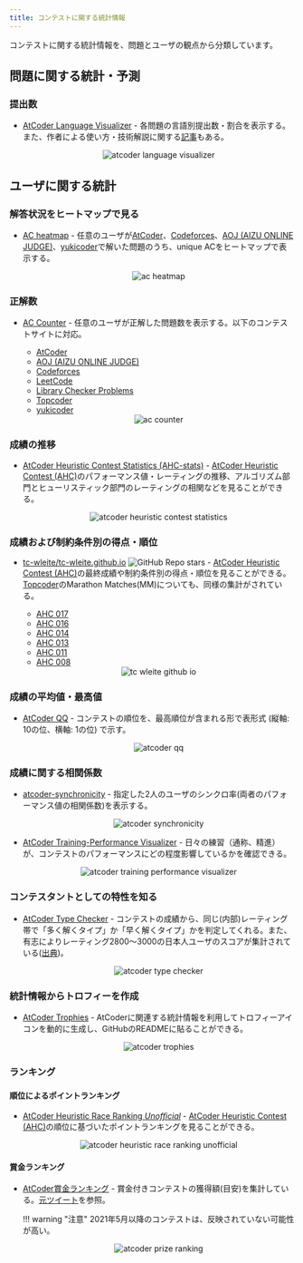 ```yaml
---
title: コンテストに関する統計情報
---
```


コンテストに関する統計情報を、問題とユーザの観点から分類しています。

## 問題に関する統計・予測

### 提出数

- [AtCoder Language Visualizer](https://inazuma110.github.io/atcoder_language_visualizer/) - 各問題の言語別提出数・割合を表示する。また、作者による使い方・技術解説に関する[記事](https://qiita.com/Inazuma110/items/e02b8b1c71e101b41635)もある。

    <div align="center">
      <img loading = "lazy" src="../../images/web_app/atcoder_language_visualizer.png" alt="atcoder language visualizer">
    </div>

## ユーザに関する統計

### 解答状況をヒートマップで見る

- [AC heatmap](https://rika0384.github.io/ac-heatmap/?handle_atcoder=&handle_codeforces=&handle_aoj=&handle_yukicoder=) - 任意のユーザが[AtCoder](https://atcoder.jp/)、[Codeforces](https://codeforces.com/)、[AOJ (AIZU ONLINE JUDGE)](https://onlinejudge.u-aizu.ac.jp/home)、[yukicoder](https://yukicoder.me/)で解いた問題のうち、unique ACをヒートマップで表示する。

    <div align="center">
      <img loading = "lazy" src="../../images/web_app/ac_heatmap.png" alt="ac heatmap">
    </div>

### 正解数

- [AC Counter](https://accepted-counter.web.app/) - 任意のユーザが正解した問題数を表示する。以下のコンテストサイトに対応。
    - [AtCoder](https://atcoder.jp/)
    - [AOJ (AIZU ONLINE JUDGE)](https://onlinejudge.u-aizu.ac.jp/home)
    - [Codeforces](https://codeforces.com/)
    - [LeetCode](https://leetcode.com/)
    - [Library Checker Problems](https://judge.yosupo.jp/)
    - [Topcoder](https://www.topcoder.com/)
    - [yukicoder](https://yukicoder.me/)

    <div align="center">
      <img loading = "lazy" src="../../images/web_app/ac_counter.png" alt="ac counter">
    </div>

### 成績の推移

- [AtCoder Heuristic Contest Statistics (AHC-stats)](https://ahc-stats.vercel.app) - [AtCoder Heuristic Contest (AHC)](https://atcoder.jp/contests/archive?ratedType=4&category=0&keyword=)のパフォーマンス値・レーティングの推移、アルゴリズム部門とヒューリスティック部門のレーティングの相関などを見ることができる。

    <div align="center">
      <img loading = "lazy" src="../../images/web_app/atcoder_heuristic_contest_statistics.png" alt="atcoder heuristic contest statistics">
    </div>

### 成績および制約条件別の得点・順位

- [tc-wleite/tc-wleite.github.io](https://github.com/tc-wleite/tc-wleite.github.io) ![GitHub Repo stars](https://img.shields.io/github/stars/tc-wleite/tc-wleite.github.io?style=plastic) - [AtCoder Heuristic Contest (AHC)](https://atcoder.jp/contests/archive?ratedType=4&category=0&keyword=)の最終成績や制約条件別の得点・順位を見ることができる。[Topcoder](https://www.topcoder.com/)のMarathon Matches(MM)についても、同様の集計がされている。
    - [AHC 017](https://tc-wleite.github.io/ahc017.html)
    - [AHC 016](https://tc-wleite.github.io/ahc016.html)
    - [AHC 014](https://tc-wleite.github.io/ahc014.html)
    - [AHC 013](https://tc-wleite.github.io/ahc013.html)
    - [AHC 011](https://tc-wleite.github.io/ahc011.html)
    - [AHC 008](https://tc-wleite.github.io/ahc008.html)

    <div align="center">
      <img loading = "lazy" src="../../images/web_app/tc_wleite_github_io.png" alt="tc wleite github io">
    </div>

### 成績の平均値・最高値

- [AtCoder QQ](https://app.tsutaj.com/atcoder-qq/) - コンテストの順位を、最高順位が含まれる形で表形式 (縦軸: 10の位、横軸: 1の位) で示す。

    <div align="center">
      <img loading = "lazy" src="../../images/web_app/atcoder_qq.png" alt="atcoder qq">

### 成績に関する相関係数

- [atcoder-synchronicity](https://phocom.github.io/atcoder-synchronicity/) - 指定した2人のユーザのシンクロ率(両者のパフォーマンス値の相関係数)を表示する。

    <div align="center">
      <img loading = "lazy" src="../../images/web_app/atcoder_synchronicity.png" alt="atcoder synchronicity">
    </div>

- [AtCoder Training-Performance Visualizer](http://atcoder-training-performance-visualizer.azurewebsites.net/App) - 日々の練習（通称、精進）が、コンテストのパフォーマンスにどの程度影響しているかを確認できる。

    <div align="center">
      <img loading = "lazy" src="../../images/web_app/atcoder_training_performance_visualizer.png" alt="atcoder training performance visualizer">
    </div>

### コンテスタントとしての特性を知る

- [AtCoder Type Checker](https://atcoder-type-checker.herokuapp.com/) - コンテストの成績から、同じ(内部)レーティング帯で「多く解くタイプ」か「早く解くタイプ」かを判定してくれる。また、有志によりレーティング2800〜3000の日本人ユーザのスコアが集計されている([出典](https://twitter.com/gojira_kyopro/status/1377204092410327040))。

    <div align="center">
      <img loading = "lazy" src="../../images/web_app/atcoder_type_checker.png" alt="atcoder type checker">
    </div>

### 統計情報からトロフィーを作成

- [AtCoder Trophies](https://atcoder-trophies.vercel.app/) - AtCoderに関連する統計情報を利用してトロフィーアイコンを動的に生成し、GitHubのREADMEに貼ることができる。

    <div align="center">
      <img loading = "lazy" src="../../images/web_app/atcoder_trophies.png" alt="atcoder trophies">
    </div>

### ランキング

#### 順位によるポイントランキング

- [AtCoder Heuristic Race Ranking *Unofficial*](https://docs.google.com/spreadsheets/d/1gFmqVYr44QlQBkHKLcd1YyFM_-Ne7Hzf7SODbADx8HI/edit#gid=340005926) - [AtCoder Heuristic Contest (AHC)](https://atcoder.jp/contests/archive?ratedType=4&category=0&keyword=)の順位に基づいたポイントランキングを見ることができる。

    <div align="center">
      <img loading = "lazy" src="../../images/web_app/atcoder_heuristic_race_ranking_unofficial.png" alt="atcoder heuristic race ranking unofficial">
    </div>

#### 賞金ランキング

- [AtCoder賞金ランキング](https://docs.google.com/spreadsheets/d/1E7Ho85znRw7ebB7ZATWBQckM2P_7qZYc35XZExlL_a4/edit#gid=1741891477) - 賞金付きコンテストの獲得額(目安)を集計している。[元ツイート](https://twitter.com/gojira_kyopro/status/1281199066408292353)を参照。

    !!! warning "注意"
        2021年5月以降のコンテストは、反映されていない可能性が高い。

    <div align="center">
      <img loading = "lazy" src="../../images/web_app/atcoder_prize_ranking.png" alt="atcoder prize ranking">
    </div>
